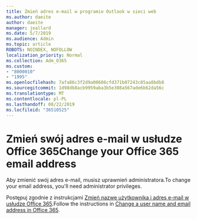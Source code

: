 ```yaml
---
title: Zmień adres e-mail w programie Outlook w sieci web
ms.author: daeite
author: daeite
manager: joallard
ms.date: 5/7/2019
ms.audience: Admin
ms.topic: article
ROBOTS: NOINDEX, NOFOLLOW
localization_priority: Normal
ms.collection: Adm_O365
ms.custom:
- "8000010"
- "1995"
ms.openlocfilehash: 7afa86c3f2d9a00606cfd371b07243c85aa8bdb8
ms.sourcegitcommit: 1d98db8acb9959aba3b5e308a567ade6b62da56c
ms.translationtype: MT
ms.contentlocale: pl-PL
ms.lasthandoff: 08/22/2019
ms.locfileid: "36510525"
---
```

# <a name="change-your-office-365-email-address"></a><span data-ttu-id="d250c-102">Zmień swój adres e-mail w usłudze Office 365</span><span class="sxs-lookup"><span data-stu-id="d250c-102">Change your Office 365 email address</span></span> 

<span data-ttu-id="d250c-103">Aby zmienić swój adres e-mail, musisz uprawnień administratora.</span><span class="sxs-lookup"><span data-stu-id="d250c-103">To change your email address, you'll need administrator privileges.</span></span>
  
<span data-ttu-id="d250c-104">Postępuj zgodnie z instrukcjami [Zmień nazwę użytkownika i adres e-mail w usłudze Office 365](https://docs.microsoft.com/office365/admin/add-users/change-a-user-name-and-email-address).</span><span class="sxs-lookup"><span data-stu-id="d250c-104">Follow the instructions in [Change a user name and email address in Office 365](https://docs.microsoft.com/office365/admin/add-users/change-a-user-name-and-email-address).</span></span>